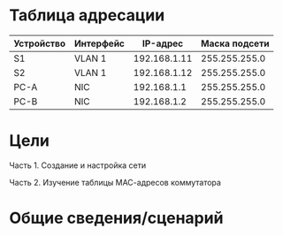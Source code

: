 # Таблица адресации

| Устройство | Интерфейс | IP-адрес | Маска подсети |
| --- | --- | --- | --- |
| S1  | VLAN 1 | 192.168.1.11 | 255.255.255.0 |
| S2  | VLAN 1 | 192.168.1.12 | 255.255.255.0 |
| PC-A | NIC | 192.168.1.1 | 255.255.255.0 |
| PC-B | NIC | 192.168.1.2 | 255.255.255.0 |

# Цели

Часть 1. Создание и настройка сети

Часть 2. Изучение таблицы МАС-адресов коммутатора

# Общие сведения/сценарий

